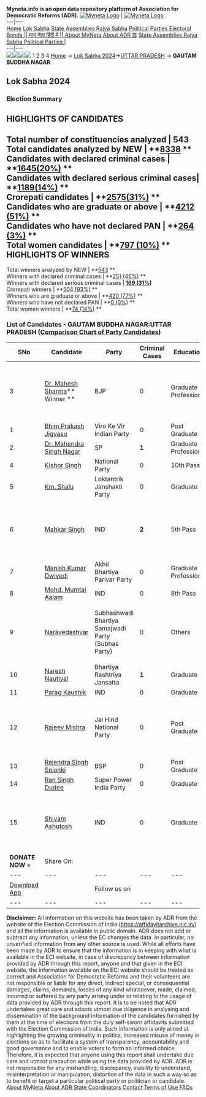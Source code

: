 **Myneta.info is an open data repository platform of Association for Democratic Reforms (ADR).**
[![Myneta Logo](https://www.myneta.info/lib/img/myneta-logo.png)](https://www.myneta.info/) | [![Myneta Logo](https://www.myneta.info/lib/img/adr-logo.png)](https://adrindia.org)  
---|---  
[Home](https://www.myneta.info/) [Lok Sabha](https://www.myneta.info/#ls "Lok Sabha") [ State Assemblies ](https://www.myneta.info/#sa "State Assemblies") [Rajya Sabha](https://www.myneta.info/#rs "Rajya Sabha") [Political Parties ](https://www.myneta.info/party "Political Parties") [ Electoral Bonds ](https://www.myneta.info/electoral_bonds "Electoral Bonds") [ || माय नेता हिंदी में || ](https://translate.google.co.in/translate?prev=hp&hl=en&js=y&u=www.myneta.info&sl=en&tl=hi&history_state0=) [ About MyNeta ](https://adrindia.org/content/about-myneta) [ About ADR ](https://adrindia.org/about-adr/who-we-are) [☰](javascript:void\(0\))
[ State Assemblies ](https://www.myneta.info/#sa "State Assemblies") [ Rajya Sabha ](https://www.myneta.info/#rs "Rajya Sabha") [ Political Parties ](https://www.myneta.info/party "Political Parties")
|   
---|---  
![](https://www.myneta.info/lib/img/banner/banner-1.png)![](https://www.myneta.info/lib/img/banner/banner-2.png)![](https://www.myneta.info/lib/img/banner/banner-3.png)![](https://www.myneta.info/lib/img/banner/banner-4.png)
1  2  3  4 
[Home](https://www.myneta.info/) → [Lok Sabha 2024](https://www.myneta.info/LokSabha2024/)→[UTTAR PRADESH](https://www.myneta.info/LokSabha2024/index.php?action=show_constituencies&state_id=35) → **GAUTAM BUDDHA NAGAR**
### 
## Lok Sabha 2024
###  Election Summary 
HIGHLIGHTS OF CANDIDATES  
---  
Total number of constituencies analyzed |  543   
Total candidates analyzed by NEW | **[8338](https://www.myneta.info/LokSabha2024/index.php?action=summary&subAction=candidates_analyzed&sort=candidate#summary) **  
Candidates with declared criminal cases | **[1645(20%)](https://www.myneta.info/LokSabha2024/index.php?action=summary&subAction=crime&sort=candidate#summary) **  
Candidates with declared serious criminal cases| **[1189(14%)](https://www.myneta.info/LokSabha2024/index.php?action=summary&subAction=serious_crime&sort=candidate#summary) **  
Crorepati candidates | **[2575(31%)](https://www.myneta.info/LokSabha2024/index.php?action=summary&subAction=crorepati&sort=candidate#summary) **  
Candidates who are graduate or above | **[4212 (51%)](https://www.myneta.info/LokSabha2024/index.php?action=summary&subAction=education&sort=candidate#summary) **  
Candidates who have not declared PAN | **[264 (3%)](https://www.myneta.info/LokSabha2024/index.php?action=summary&subAction=without_pan&sort=candidate#summary) **  
Total women candidates | **[797 (10%)](https://www.myneta.info/LokSabha2024/index.php?action=summary&subAction=women_candidate&sort=candidate#summary) **  
HIGHLIGHTS OF WINNERS  
---  
Total winners analyzed by NEW | **[543](https://www.myneta.info/LokSabha2024/index.php?action=summary&subAction=winner_analyzed&sort=candidate#summary) **  
Winners with declared criminal cases | **[251 (46%)](https://www.myneta.info/LokSabha2024/index.php?action=summary&subAction=winner_crime&sort=candidate#summary) **  
Winners with declared serious criminal cases | **[169 (31%)](https://www.myneta.info/LokSabha2024/index.php?action=summary&subAction=winner_serious_crime&sort=candidate#summary)**  
Crorepati winners | **[504 (93%)](https://www.myneta.info/LokSabha2024/index.php?action=summary&subAction=winner_crorepati&sort=candidate#summary) **  
Winners who are graduate or above | **[420 (77%)](https://www.myneta.info/LokSabha2024/index.php?action=summary&subAction=winner_education&sort=candidate#summary) **  
Winners who have not declared PAN | **[0 (0%)](https://www.myneta.info/LokSabha2024/index.php?action=summary&subAction=winner_without_pan&sort=candidate#summary) **  
Total women winners | **[74 (14%)](https://www.myneta.info/LokSabha2024/index.php?action=summary&subAction=winner_women&sort=candidate#summary) **  
### List of Candidates - GAUTAM BUDDHA NAGAR:UTTAR PRADESH ([Comparison Chart of Party Candidates](https://www.myneta.info/LokSabha2024/comparisonchart.php?constituency_id=460))
SNo | Candidate| Party| Criminal Cases| Education| Age| Total Assets| Liabilities  
---|---|---|---|---|---|---|---  
3  | [Dr. Mahesh Sharma](https://www.myneta.info/LokSabha2024/candidate.php?candidate_id=2512)** Winner ** | BJP | 0 | Graduate Professional| 64 | ![](https://myneta.info/image_v2.php?myneta_folder=LokSabha2024&candidate_id=2512&col=ta) | ![](https://myneta.info/image_v2.php?myneta_folder=LokSabha2024&candidate_id=2512&col=lia)  
1  | [Bhim Prakash Jigyasu](https://www.myneta.info/LokSabha2024/candidate.php?candidate_id=2810) | Viro Ke Vir Indian Party | 0 | Post Graduate| 60 | Rs 1,10,94,000 ~ 1 Crore+ | Rs 19,00,000 ~ 19 Lacs+  
2  | [Dr. Mahendra Singh Nagar](https://www.myneta.info/LokSabha2024/candidate.php?candidate_id=1809) | SP | **1** | Graduate Professional| 68 | Rs 8,76,73,194 ~ 8 Crore+ | Rs 0 ~   
4  | [Kishor Singh](https://www.myneta.info/LokSabha2024/candidate.php?candidate_id=2150) | National Party | 0 | 10th Pass| 46 | Rs 38,00,000 ~ 38 Lacs+ | Rs 0 ~   
5  | [Km. Shalu](https://www.myneta.info/LokSabha2024/candidate.php?candidate_id=2505) | Loktantrik Janshakti Party | 0 | Graduate| 25 | Rs 20,07,000 ~ 20 Lacs+ | Rs 0 ~   
6  | [Mahkar Singh](https://www.myneta.info/LokSabha2024/candidate.php?candidate_id=2145) | IND | **2** | 5th Pass| 54 | ![](https://myneta.info/image_v2.php?myneta_folder=LokSabha2024&candidate_id=2145&col=ta) | ![](https://myneta.info/image_v2.php?myneta_folder=LokSabha2024&candidate_id=2145&col=lia)  
7  | [Manish Kumar Dwivedi](https://www.myneta.info/LokSabha2024/candidate.php?candidate_id=2509) | Akhil Bhartiya Parivar Party | 0 | Graduate Professional| 31 | Rs 71,72,291 ~ 71 Lacs+ | Rs 0 ~   
8  | [Mohd. Mumtaj Aalam](https://www.myneta.info/LokSabha2024/candidate.php?candidate_id=2510) | IND | 0 | 8th Pass| 40 | Rs 34,32,000 ~ 34 Lacs+ | Rs 0 ~   
9  | [Naravedashvar](https://www.myneta.info/LokSabha2024/candidate.php?candidate_id=2148) | Subhashwadi Bhartiya Samajwadi Party (Subhas Party) | 0 | Others| 53 | ![](https://myneta.info/image_v2.php?myneta_folder=LokSabha2024&candidate_id=2148&col=ta) | ![](https://myneta.info/image_v2.php?myneta_folder=LokSabha2024&candidate_id=2148&col=lia)  
10  | [Naresh Nautiyal](https://www.myneta.info/LokSabha2024/candidate.php?candidate_id=2508) | Bhartiya Rashtriya Jansatta | **1** | Graduate| 54 | Rs 5,22,05,000 ~ 5 Crore+ | Rs 35,00,000 ~ 35 Lacs+  
11  | [Parag Kaushik](https://www.myneta.info/LokSabha2024/candidate.php?candidate_id=2813) | IND | 0 | Graduate| 39 | Rs 30,19,632 ~ 30 Lacs+ | Rs 1,71,353 ~ 1 Lacs+  
12  | [Rajeev Mishra](https://www.myneta.info/LokSabha2024/candidate.php?candidate_id=2507) | Jai Hind National Party | 0 | Post Graduate| 45 | ![](https://myneta.info/image_v2.php?myneta_folder=LokSabha2024&candidate_id=2507&col=ta) | ![](https://myneta.info/image_v2.php?myneta_folder=LokSabha2024&candidate_id=2507&col=lia)  
13  | [Rajendra Singh Solanki](https://www.myneta.info/LokSabha2024/candidate.php?candidate_id=2149) | BSP | 0 | Post Graduate| 69 | Rs 8,84,05,000 ~ 8 Crore+ | Rs 0 ~   
14  | [Ran Singh Dudee](https://www.myneta.info/LokSabha2024/candidate.php?candidate_id=2514) | Super Power India Party | 0 | Graduate| 61 | Rs 7,92,68,500 ~ 7 Crore+ | Rs 0 ~   
15  | [Shivam Ashutosh](https://www.myneta.info/LokSabha2024/candidate.php?candidate_id=2513) | IND | 0 | Graduate| 43 | ![](https://myneta.info/image_v2.php?myneta_folder=LokSabha2024&candidate_id=2513&col=ta) | ![](https://myneta.info/image_v2.php?myneta_folder=LokSabha2024&candidate_id=2513&col=lia)  
|  **DONATE NOW** × |  Share On:  | [](https://api.whatsapp.com/send?text=https%3A%2F%2Fmyneta.info%2Fpunjab2022%2Findex.php%3Faction%3Dshow_constituencies%26state_id%3D19) | [](https://www.facebook.com/sharer/sharer.php?u=https%3A%2F%2Fmyneta.info%2Fpunjab2022%2Findex.php%3Faction%3Dshow_constituencies%26state_id%3D19) | [](https://twitter.com/share?url=https%3A%2F%2Fmyneta.info%2Fpunjab2022%2Findex.php%3Faction%3Dshow_constituencies%26state_id%3D19)  
---|---|---|---|---  
| [ Download App ](https://play.google.com/store/apps/details?id=com.webrosoft.myneta1&pcampaignid=pcampaignidMKT-Other-global-all-co-prtnr-py-PartBadge-Mar2515-1) | [](https://play.google.com/store/apps/details?id=com.webrosoft.myneta1&pcampaignid=pcampaignidMKT-Other-global-all-co-prtnr-py-PartBadge-Mar2515-1) |  Follow us on  | [](https://www.facebook.com/adrindia.org/) | [](https://twitter.com/adrspeaks) | [](https://groups.google.com/g/national-election-watch?hl=en&pli=1) | [](https://www.instagram.com/adrspeaks/) | [](https://www.youtube.com/user/adrspeaks) | [](https://sharechat.com/profile/adrspeaks)  
---|---|---|---|---|---|---|---|---  
**Disclaimer:** All information on this website has been taken by ADR from the website of the Election Commission of India (https://affidavitarchive.nic.in/) and all the information is available in public domain. ADR does not add or subtract any information, unless the EC changes the data. In particular, no unverified information from any other source is used. While all efforts have been made by ADR to ensure that the information is in keeping with what is available in the ECI website, in case of discrepancy between information provided by ADR through this report, anyone and that given in the ECI website, the information available on the ECI website should be treated as correct and Association for Democratic Reforms and their volunteers are not responsible or liable for any direct, indirect special, or consequential damages, claims, demands, losses of any kind whatsoever, made, claimed, incurred or suffered by any party arising under or relating to the usage of data provided by ADR through this report. It is to be noted that ADR undertakes great care and adopts utmost due diligence in analysing and dissemination of the background information of the candidates furnished by them at the time of elections from the duly self-sworn affidavits submitted with the Election Commission of India. Such information is only aimed at highlighting the growing criminality in politics, increased misuse of money in elections so as to facilitate a system of transparency, accountability and good governance and to enable voters to form an informed choice. Therefore, it is expected that anyone using this report shall undertake due care and utmost precaution while using the data provided by ADR. ADR is not responsible for any mishandling, discrepancy, inability to understand, misinterpretation or manipulation, distortion of the data in such a way so as to benefit or target a particular political party or politician or candidate. 
[ About MyNeta ](https://adrindia.org/content/about-myneta) [ About ADR ](https://adrindia.org/about-adr/who-we-are) [ State Coordinators ](https://adrindia.org/about-adr/state-coordinators) [ Contact ](https://adrindia.org/contact-us) [ Terms of Use ](https://adrindia.org/content/adr-terms-use) [ FAQs ](https://adrindia.org/content/faqs)
